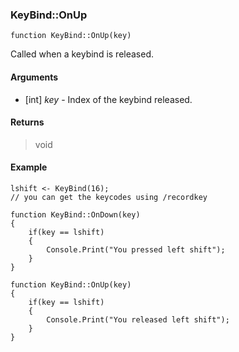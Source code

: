### KeyBind::OnUp
```Squirrel
function KeyBind::OnUp(key)
```

Called when a keybind is released.

#### Arguments
- [int] *key* - Index of the keybind released.

#### Returns
> void

#### Example
```Squirrel
lshift <- KeyBind(16);
// you can get the keycodes using /recordkey

function KeyBind::OnDown(key)
{
    if(key == lshift)
    {
        Console.Print("You pressed left shift");
    }
}

function KeyBind::OnUp(key)
{
    if(key == lshift)
    {
        Console.Print("You released left shift");
    }
}
```